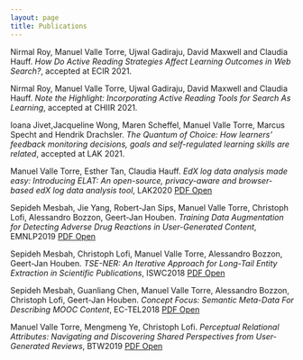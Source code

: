 ```yaml
---
layout: page
title: Publications
---
```


Nirmal Roy, Manuel Valle Torre, Ujwal Gadiraju, David Maxwell and Claudia Hauff. *How Do Active Reading Strategies Affect Learning Outcomes in Web Search?*, accepted at ECIR 2021.

Nirmal Roy, Manuel Valle Torre, Ujwal Gadiraju, David Maxwell and Claudia Hauff. *Note the Highlight: Incorporating Active Reading Tools for Search As Learning*, accepted at CHIIR 2021.

Ioana Jivet,Jacqueline Wong, Maren Scheffel, Manuel Valle Torre, Marcus Specht and Hendrik Drachsler. *The Quantum of Choice: How learners’ feedback monitoring decisions, goals and self-regulated learning skills are related*, accepted at LAK 2021.

Manuel Valle Torre, Esther Tan, Claudia Hauff. *EdX log data analysis made easy: Introducing ELAT: An open-source, privacy-aware and browser-based edX log data analysis tool*, LAK2020 [PDF Open](/assets/publications/LAK2020-ELAT.pdf)

Sepideh Mesbah, Jie Yang, Robert-Jan Sips, Manuel Valle Torre, Christoph Lofi, Alessandro Bozzon, Geert-Jan Houben. *Training Data Augmentation for Detecting Adverse Drug Reactions in User-Generated Content*, EMNLP2019 [PDF Open](/assets/publications/EMNLP2019-DataAugmentation.pdf)

Sepideh Mesbah, Christoph Lofi, Manuel Valle Torre, Alessandro Bozzon, Geert-Jan Houben. *TSE-NER: An Iterative Approach for Long-Tail Entity Extraction in Scientific Publications*, ISWC2018 [PDF Open](/assets/publications/ISWC2018-TSENER.pdf)

Sepideh Mesbah, Guanliang Chen, Manuel Valle Torre, Alessandro Bozzon, Christoph Lofi, Geert-Jan Houben. *Concept Focus: Semantic Meta-Data For Describing MOOC Content*, EC-TEL2018 [PDF Open](/assets/publications/ECTEL2018-ConceptFocus.pdf)

Manuel Valle Torre, Mengmeng Ye, Christoph Lofi. *Perceptual Relational Attributes: Navigating and Discovering Shared Perspectives from User-Generated Reviews*, BTW2019 [PDF Open](/assets/publications/BTW2019-PerceptualAttributes.pdf)
